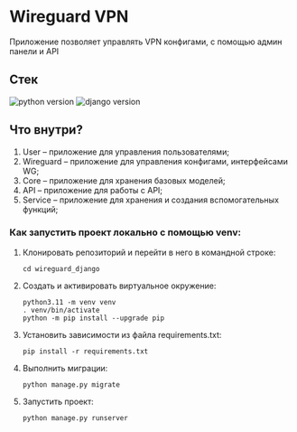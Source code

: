 # Wireguard VPN

Приложение позволяет управлять VPN конфигами, с помощью админ панели и API

## Стек

![python version](https://img.shields.io/badge/Python-3.11-green)
![django version](https://img.shields.io/badge/Django-4.1-green)

## Что внутри?

1. User – приложение для управления пользователями;
2. Wireguard – приложение для управления конфигами, интерфейсами WG;
3. Core – приложение для хранения базовых моделей;
4. API – приложение для работы с API;
5. Service – приложение для хранения и создания вспомогательных функций;

### Как запустить проект локально с помощью venv:

1. Клонировать репозиторий и перейти в него в командной строке:

    ```
    cd wireguard_django
    ```

2. Cоздать и активировать виртуальное окружение:

    ```
    python3.11 -m venv venv
    . venv/bin/activate
    python -m pip install --upgrade pip
    ```    

3. Установить зависимости из файла requirements.txt:

    ``` 
    pip install -r requirements.txt
    ```   

4. Выполнить миграции:
    
    ```
    python manage.py migrate
    ```       

5. Запустить проект:
    
    ```
    python manage.py runserver
    ```